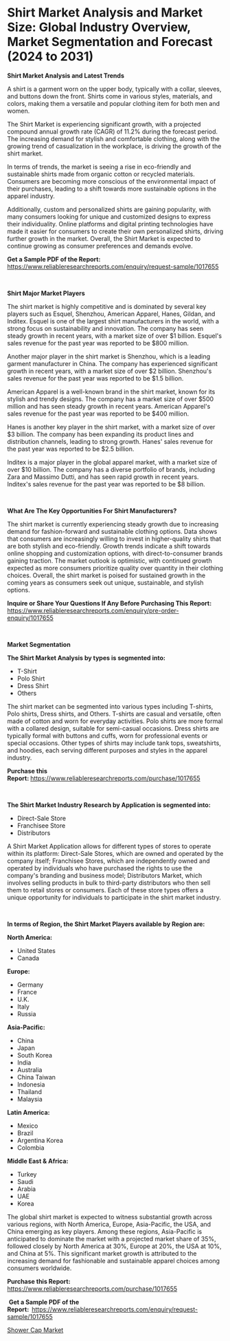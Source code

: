 <p><h1>Shirt Market Analysis and Market Size: Global Industry Overview, Market Segmentation and Forecast (2024 to 2031)</h1></p><p><strong>Shirt Market Analysis and Latest Trends</strong></p>
<p><p>A shirt is a garment worn on the upper body, typically with a collar, sleeves, and buttons down the front. Shirts come in various styles, materials, and colors, making them a versatile and popular clothing item for both men and women.</p><p>The Shirt Market is experiencing significant growth, with a projected compound annual growth rate (CAGR) of 11.2% during the forecast period. The increasing demand for stylish and comfortable clothing, along with the growing trend of casualization in the workplace, is driving the growth of the shirt market.</p><p>In terms of trends, the market is seeing a rise in eco-friendly and sustainable shirts made from organic cotton or recycled materials. Consumers are becoming more conscious of the environmental impact of their purchases, leading to a shift towards more sustainable options in the apparel industry.</p><p>Additionally, custom and personalized shirts are gaining popularity, with many consumers looking for unique and customized designs to express their individuality. Online platforms and digital printing technologies have made it easier for consumers to create their own personalized shirts, driving further growth in the market. Overall, the Shirt Market is expected to continue growing as consumer preferences and demands evolve.</p></p>
<p><strong>Get a Sample PDF of the Report:&nbsp;</strong> <a href="https://www.reliableresearchreports.com/enquiry/request-sample/1017655">https://www.reliableresearchreports.com/enquiry/request-sample/1017655</a></p>
<p>&nbsp;</p>
<p><strong>Shirt Major Market Players</strong></p>
<p><p>The shirt market is highly competitive and is dominated by several key players such as Esquel, Shenzhou, American Apparel, Hanes, Gildan, and Inditex. Esquel is one of the largest shirt manufacturers in the world, with a strong focus on sustainability and innovation. The company has seen steady growth in recent years, with a market size of over $1 billion. Esquel's sales revenue for the past year was reported to be $800 million.</p><p>Another major player in the shirt market is Shenzhou, which is a leading garment manufacturer in China. The company has experienced significant growth in recent years, with a market size of over $2 billion. Shenzhou's sales revenue for the past year was reported to be $1.5 billion.</p><p>American Apparel is a well-known brand in the shirt market, known for its stylish and trendy designs. The company has a market size of over $500 million and has seen steady growth in recent years. American Apparel's sales revenue for the past year was reported to be $400 million.</p><p>Hanes is another key player in the shirt market, with a market size of over $3 billion. The company has been expanding its product lines and distribution channels, leading to strong growth. Hanes' sales revenue for the past year was reported to be $2.5 billion.</p><p>Inditex is a major player in the global apparel market, with a market size of over $10 billion. The company has a diverse portfolio of brands, including Zara and Massimo Dutti, and has seen rapid growth in recent years. Inditex's sales revenue for the past year was reported to be $8 billion.</p></p>
<p>&nbsp;</p>
<p><strong>What Are The Key Opportunities For Shirt Manufacturers?</strong></p>
<p><p>The shirt market is currently experiencing steady growth due to increasing demand for fashion-forward and sustainable clothing options. Data shows that consumers are increasingly willing to invest in higher-quality shirts that are both stylish and eco-friendly. Growth trends indicate a shift towards online shopping and customization options, with direct-to-consumer brands gaining traction. The market outlook is optimistic, with continued growth expected as more consumers prioritize quality over quantity in their clothing choices. Overall, the shirt market is poised for sustained growth in the coming years as consumers seek out unique, sustainable, and stylish options.</p></p>
<p><strong>Inquire or Share Your Questions If Any Before Purchasing This Report:</strong> <a href="https://www.reliableresearchreports.com/enquiry/pre-order-enquiry/1017655">https://www.reliableresearchreports.com/enquiry/pre-order-enquiry/1017655</a></p>
<p>&nbsp;</p>
<p><strong>Market Segmentation</strong></p>
<p><strong>The Shirt Market Analysis by types is segmented into:</strong></p>
<p><ul><li>T-Shirt</li><li>Polo Shirt</li><li>Dress Shirt</li><li>Others</li></ul></p>
<p><p>The shirt market can be segmented into various types including T-shirts, Polo shirts, Dress shirts, and Others. T-shirts are casual and versatile, often made of cotton and worn for everyday activities. Polo shirts are more formal with a collared design, suitable for semi-casual occasions. Dress shirts are typically formal with buttons and cuffs, worn for professional events or special occasions. Other types of shirts may include tank tops, sweatshirts, and hoodies, each serving different purposes and styles in the apparel industry.</p></p>
<p><strong>Purchase this Report:&nbsp;</strong><a href="https://www.reliableresearchreports.com/purchase/1017655">https://www.reliableresearchreports.com/purchase/1017655</a></p>
<p>&nbsp;</p>
<p><strong>The Shirt Market Industry Research by Application is segmented into:</strong></p>
<p><ul><li>Direct-Sale Store</li><li>Franchisee Store</li><li>Distributors</li></ul></p>
<p><p>A Shirt Market Application allows for different types of stores to operate within its platform: Direct-Sale Stores, which are owned and operated by the company itself; Franchisee Stores, which are independently owned and operated by individuals who have purchased the rights to use the company's branding and business model; Distributors Market, which involves selling products in bulk to third-party distributors who then sell them to retail stores or consumers. Each of these store types offers a unique opportunity for individuals to participate in the shirt market industry.</p></p>
<p>&nbsp;</p>
<p><strong>In terms of Region, the Shirt Market Players available by Region are:</strong></p>
<p>
    <p> <strong> North America: </strong>
        <ul>
            <li>United States</li>
            <li>Canada</li>
        </ul>
        </p> 
    <p> <strong> Europe: </strong>
        <ul>
            <li>Germany</li>
            <li>France</li>
            <li>U.K.</li>
            <li>Italy</li>
            <li>Russia</li>
        </ul>
        </p> 
    <p> <strong> Asia-Pacific: </strong>
        <ul>
            <li>China</li>
            <li>Japan</li>
            <li>South Korea</li>
            <li>India</li>
            <li>Australia</li>
            <li>China Taiwan</li>
            <li>Indonesia</li>
            <li>Thailand</li>
            <li>Malaysia</li>
        </ul>
        </p> 
    <p> <strong> Latin America: </strong>
        <ul>
            <li>Mexico</li>
            <li>Brazil</li>
            <li>Argentina Korea</li>
            <li>Colombia</li>
        </ul>
        </p> 
    <p> <strong> Middle East & Africa: </strong>
        <ul>
            <li>Turkey</li>
            <li>Saudi</li>
            <li>Arabia</li>
            <li>UAE</li>
            <li>Korea</li>
        </ul>
    </p>
    </p>
<p><p>The global shirt market is expected to witness substantial growth across various regions, with North America, Europe, Asia-Pacific, the USA, and China emerging as key players. Among these regions, Asia-Pacific is anticipated to dominate the market with a projected market share of 35%, followed closely by North America at 30%, Europe at 20%, the USA at 10%, and China at 5%. This significant market growth is attributed to the increasing demand for fashionable and sustainable apparel choices among consumers worldwide.</p></p>
<p><strong>Purchase this Report: </strong><a href="https://www.reliableresearchreports.com/purchase/1017655">https://www.reliableresearchreports.com/purchase/1017655</a></p>
<p>&nbsp;<strong>Get a Sample PDF of the Report:&nbsp;&nbsp;</strong><a href="https://www.reliableresearchreports.com/enquiry/request-sample/1017655">https://www.reliableresearchreports.com/enquiry/request-sample/1017655</a></p>
<p><strong></strong></p>
<p><p><a href="https://github.com/JameTravis/Market-Research-Report-List-4/blob/main/shower-cap-market.md">Shower Cap Market</a></p></p>
